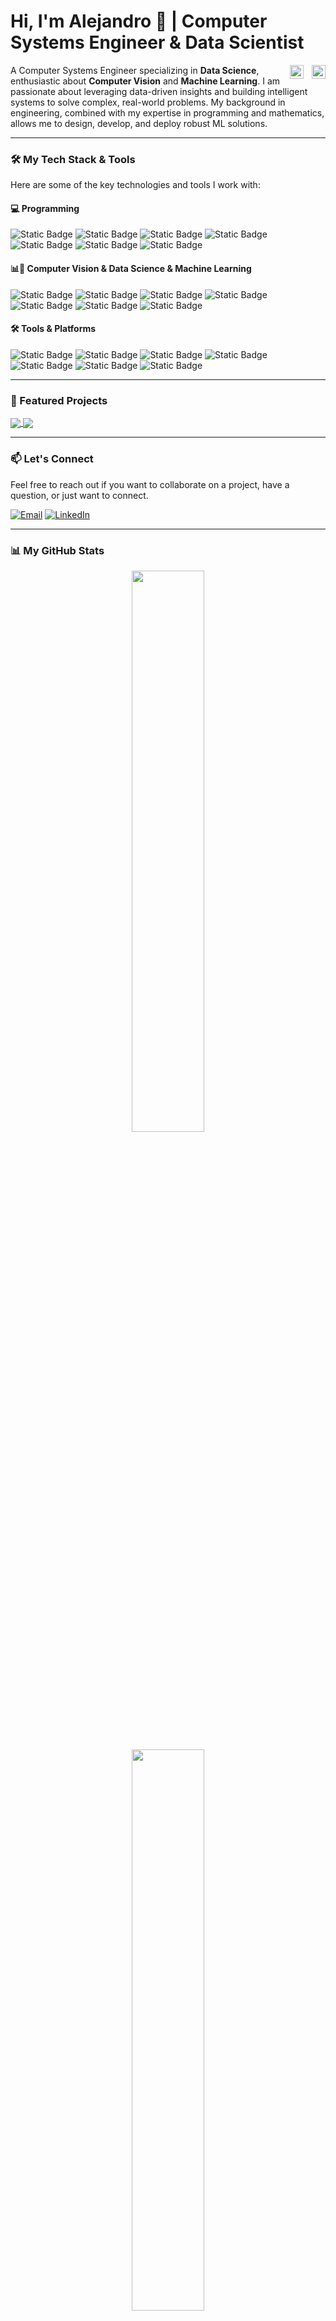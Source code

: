 # Hi, I'm Alejandro 👋 | Computer Systems Engineer & Data Scientist

<a href="https://www.linkedin.com/in/alemr214/">
  <img align="right" alt="Alejandro's LinkedIn" width="22px" src="https://cdn.jsdelivr.net/gh/devicons/devicon/icons/linkedin/linkedin-original.svg" />
</a>
<a href="https://www.alemr.com">
  <img align="right" alt="Alejandro's Twitter" width="22px" src="https://cdn.jsdelivr.net/gh/devicons/devicon/icons/htmx/htmx-original.svg" style="padding-right:10px;" />
</a>

A Computer Systems Engineer specializing in **Data Science**, enthusiastic about **Computer Vision** and **Machine Learning**. I am passionate about leveraging data-driven insights and building intelligent systems to solve complex, real-world problems. My background in engineering, combined with my expertise in programming and mathematics, allows me to design, develop, and deploy robust ML solutions.

---

### 🛠️ My Tech Stack & Tools

Here are some of the key technologies and tools I work with:

#### 💻 Programming

<img alt="Static Badge" src="https://img.shields.io/badge/Python-3776AB?style=for-the-badge&logo=python&logoColor=white">
<img alt="Static Badge" src="https://img.shields.io/badge/C++-00599C?style=for-the-badge&logo=cplusplus&logoColor=white">
<img alt="Static Badge" src="https://img.shields.io/badge/PostgreSQL-4169E1?style=for-the-badge&logo=postgresql&logoColor=white">
<img alt="Static Badge" src="https://img.shields.io/badge/MongoDB-47A248?style=for-the-badge&logo=mongodb&logoColor=white">
<img alt="Static Badge" src="https://img.shields.io/badge/Fastapi-009688?style=for-the-badge&logo=fastapi&logoColor=white">
<img alt="Static Badge" src="https://img.shields.io/badge/SQLAlchemy-D71F00?style=for-the-badge&logo=sqlalchemy&logoColor=white">
<img alt="Static Badge" src="https://img.shields.io/badge/next.js-000000?style=for-the-badge&logo=next.js&logoColor=white">

#### 📊🤖 Computer Vision & Data Science & Machine Learning

<img alt="Static Badge" src="https://img.shields.io/badge/Opencv-5C3EE8?style=for-the-badge&logo=opencv&logoColor=white">
<img alt="Static Badge" src="https://img.shields.io/badge/pytorch-EE4C2C?style=for-the-badge&logo=pytorch&logoColor=white">
<img alt="Static Badge" src="https://img.shields.io/badge/Tensorflow-FF6F00?style=for-the-badge&logo=tensorflow&logoColor=white">
<img alt="Static Badge" src="https://img.shields.io/badge/Scikit_Learn-F7931E?style=for-the-badge&logo=scikit-learn&logoColor=white">
<img alt="Static Badge" src="https://img.shields.io/badge/Pandas-150458?style=for-the-badge&logo=pandas&logoColor=white">
<img alt="Static Badge" src="https://img.shields.io/badge/Numpy-013243?style=for-the-badge&logo=numpy&logoColor=white">
<img alt="Static Badge" src="https://img.shields.io/badge/Plotly-7A76FF?style=for-the-badge&logo=plotly&logoColor=white">

#### 🛠️ Tools & Platforms

<img alt="Static Badge" src="https://img.shields.io/badge/Git-F05032?style=for-the-badge&logo=git&logoColor=white">
<img alt="Static Badge" src="https://img.shields.io/badge/Bash-4EAA25?style=for-the-badge&logo=gnu-bash&logoColor=white">
<img alt="Static Badge" src="https://img.shields.io/badge/VSCode-007ACC?style=for-the-badge&logo=visualstudiocode&logoColor=white">
<img alt="Static Badge" src="https://img.shields.io/badge/Jupyter-F37626?style=for-the-badge&logo=jupyter&logoColor=white">
<img alt="Static Badge" src="https://img.shields.io/badge/Neovim-57A143?style=for-the-badge&logo=neovim&logoColor=white">
<img alt="Static Badge" src="https://img.shields.io/badge/Linux-FCC624?style=for-the-badge&logo=linux&logoColor=black">
<img alt="Static Badge" src="https://img.shields.io/badge/Neovim-57A143?style=for-the-badge&logo=neovim&logoColor=white">

---

### 🚀 Featured Projects

<a href="https://github.com/alemr214/polyp-detection">
  <img align="center" src="https://github-readme-stats.vercel.app/api/pin/?username=alemr214&repo=polyp-detection&theme=dracula&show_owner=true" />
</a>
<a href="https://github.com/alemr214/cimat-pedigri-forense">
  <img align="center" src="https://github-readme-stats.vercel.app/api/pin/?username=alemr214&repo=cimat-pedigri-forense&theme=dracula&show_owner=true" />
</a>

---

### 📫 Let's Connect

Feel free to reach out if you want to collaborate on a project, have a question, or just want to connect.

[![Email](https://img.shields.io/badge/Email-EA4335?style=for-the-badge&logo=gmail&logoColor=white)](mailto:contact@alemr.com)
[![LinkedIn](https://img.shields.io/badge/LinkedIn-0A66C2?style=for-the-badge&logo=linkedin&logoColor=white)](https://www.linkedin.com/in/alejandro-martínez-rivera-43956a226/)

---

### 📊 My GitHub Stats

<p align="center">
  <img width="48%" src="https://github-readme-stats.vercel.app/api?username=alemr214&show_icons=true&theme=dracula" />
</p>
<p align="center">
  <img width="48%" src="https://github-readme-stats.vercel.app/api/top-langs/?username=alemr214&show_icons=true&layout=compact&theme=dracula" />
</p>
<p align="center">

[![Profile views](https://komarev.com/ghpvc/?username=alemr214&color=blueviolet&style=for-the-badge)](https://komarev.com/ghpvc/?username=alemr214)
</p>
